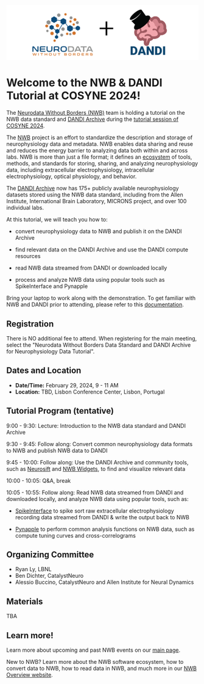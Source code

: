 <p float="left">
  <img src="../HCK10_2021_Remote/nwb+dandi_logo.png" width="600" />
</p>

# Welcome to the NWB & DANDI Tutorial at COSYNE 2024!

The [Neurodata Without Borders (NWB)](https://www.nwb.org/) team is holding a tutorial on the NWB data standard and [DANDI Archive](https://www.dandiarchive.org/) during the [tutorial session of COSYNE 2024](https://www.cosyne.org/tutorials).

The [NWB](https://www.nwb.org/) project is an effort to standardize the description and storage of neurophysiology data and metadata. NWB enables data sharing and reuse and reduces the energy barrier to analyzing data both within and across labs. NWB is more than just a file format; it defines an [ecosystem](https://nwb-overview.readthedocs.io/en/latest/tools/tools_home.html) of tools, methods, and standards for storing, sharing, and analyzing neurophysiology data, including extracellular electrophysiology, intracellular electrophysiology, optical physiology, and behavior.

The [DANDI Archive](https://www.dandiarchive.org/) now has 175+ publicly available neurophysiology datasets stored using the NWB data standard, including from the Allen Institute, International Brain Laboratory, MICRONS project, and over 100 individual labs.

At this tutorial, we will teach you how to:

- convert neurophysiology data to NWB and publish it on the DANDI Archive

- find relevant data on the DANDI Archive and use the DANDI compute resources

- read NWB data streamed from DANDI or downloaded locally

- process and analyze NWB data using popular tools such as SpikeInterface and Pynapple

Bring your laptop to work along with the demonstration. To get familiar with NWB and DANDI prior to attending, please refer to this [documentation](https://nwb-overview.readthedocs.io/en/latest/index.html).



## Registration

There is NO additional fee to attend. When registering for the main meeting, select the "Neurodata Without Borders Data Standard and DANDI Archive for Neurophysiology Data Tutorial".



## Dates and Location

* **Date/Time:** February 29, 2024, 9 - 11 AM
* **Location:** TBD, Lisbon Conference Center, Lisbon, Portugal



## Tutorial Program (tentative)

9:00 - 9:30: Lecture: Introduction to the NWB data standard and DANDI Archive

9:30 - 9:45: Follow along: Convert common neurophysiology data formats to NWB and publish NWB data to DANDI

9:45 - 10:00: Follow along: Use the DANDI Archive and community tools, such as [Neurosift](https://github.com/flatironinstitute/neurosift) and [NWB Widgets](https://nwb-widgets.readthedocs.io/en/latest/), to find and visualize relevant data

10:00 - 10:05: Q&A, break

10:05 - 10:55: Follow along: Read NWB data streamed from DANDI and downloaded locally, and analyze NWB data using popular tools, such as:

- [SpikeInterface](https://github.com/SpikeInterface/spikeinterface#spikeinterface-a-unified-framework-for-spike-sorting) to spike sort raw extracellular electrophysiology recording data streamed from DANDI & write the output back to NWB

- [Pynapple](https://pynapple-org.github.io/pynapple/) to perform common analysis functions on NWB data, such as compute tuning curves and cross-correlograms

<!-- ## Survey

If you attended the tutorial, please fill out this [2-minute survey](https://bit.ly/nwb-cosyne-survey) to give us feedback on what your data needs are and how did this tutorial go for you. Thank you. -->


## Organizing Committee

* Ryan Ly, LBNL
* Ben Dichter, CatalystNeuro
* Alessio Buccino, CatalystNeuro and Allen Institute for Neural Dynamics
<!-- * Stephanie Albin, Kavli Foundation -->


## Materials

TBA


## Learn more!

Learn more about upcoming and past NWB events on our [main page](https://neurodatawithoutborders.github.io/nwb_hackathons/Cosyne_2024/).

New to NWB? Learn more about the NWB software ecosystem, how to convert data to NWB, how to read data in NWB, and much more in our [NWB Overview website](https://nwb-overview.readthedocs.io/).


<!-- ### Additional Organizational Support

- The Kavli Foundation -->

